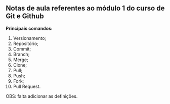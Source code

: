 ## Notas de aula referentes ao módulo 1 do curso de Git e Github

**Principais comandos:**

1. Versionamento;
2. Repositório;
3. Commit;
4. Branch; 
5. Merge;
6. Clone;
7. Pull;
8. Push;
9. Fork;
10. Pull Request.

OBS: falta adicionar as definições.
